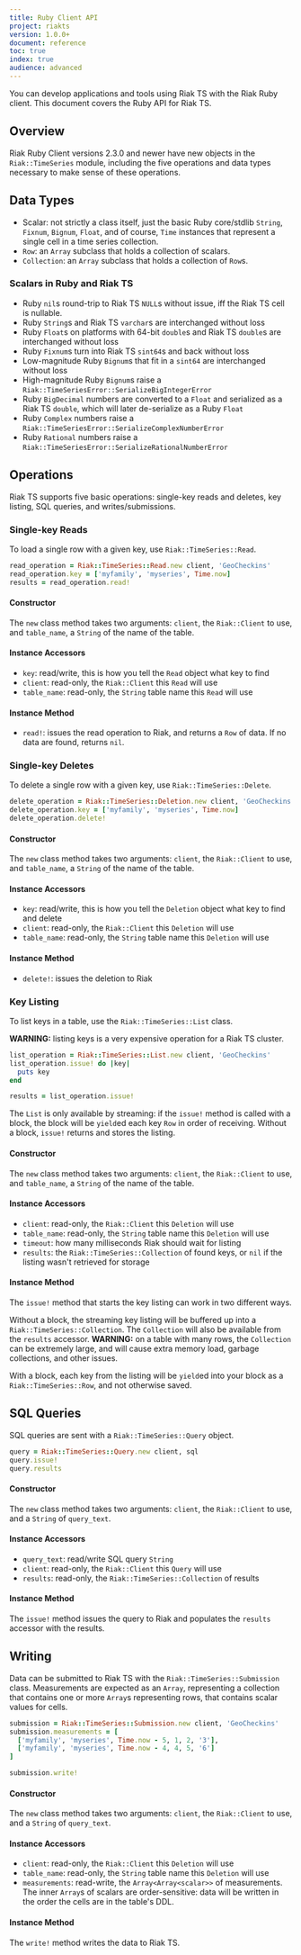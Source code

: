 ```yaml
---
title: Ruby Client API
project: riakts
version: 1.0.0+
document: reference
toc: true
index: true
audience: advanced
---
```


You can develop applications and tools using Riak TS with the Riak Ruby client.
This document covers the Ruby API for Riak TS.

## Overview

Riak Ruby Client versions 2.3.0 and newer have new objects in the
`Riak::TimeSeries` module, including the five operations and data types
necessary to make sense of these operations.

## Data Types

* Scalar: not strictly a class itself, just the basic Ruby core/stdlib `String`,
`Fixnum`, `Bignum`, `Float`, and of course, `Time` instances that represent a
single cell in a time series collection.
* `Row`: an `Array` subclass that holds a collection of scalars.
* `Collection`: an `Array` subclass that holds a collection of `Row`s.

### Scalars in Ruby and Riak TS

* Ruby `nil`s round-trip to Riak TS `NULL`s without issue, iff the Riak TS cell
is nullable.
* Ruby `String`s and Riak TS `varchar`s are interchanged without loss
* Ruby `Float`s on platforms with 64-bit `double`s and Riak TS `double`s are
interchanged without loss
* Ruby `Fixnum`s turn into Riak TS `sint64`s and back without loss
* Low-magnitude Ruby `Bignum`s that fit in a `sint64` are interchanged without
loss
* High-magnitude Ruby `Bignum`s raise a
`Riak::TimeSeriesError::SerializeBigIntegerError`
* Ruby `BigDecimal` numbers are converted to a `Float` and serialized as a Riak
TS `double`, which will later de-serialize as a Ruby `Float`
* Ruby `Complex` numbers raise a
`Riak::TimeSeriesError::SerializeComplexNumberError`
* Ruby `Rational` numbers raise a
`Riak::TimeSeriesError::SerializeRationalNumberError`

## Operations

Riak TS supports five basic operations: single-key reads and deletes, key
listing, SQL queries, and writes/submissions.

### Single-key Reads

To load a single row with a given key, use `Riak::TimeSeries::Read`.

```ruby
read_operation = Riak::TimeSeries::Read.new client, 'GeoCheckins'
read_operation.key = ['myfamily', 'myseries', Time.now]
results = read_operation.read!
```

#### Constructor

The `new` class method takes two arguments: `client`, the `Riak::Client` to use,
and `table_name`, a `String` of the name of the table.

#### Instance Accessors

* `key`: read/write, this is how you tell the `Read` object what key to find
* `client`: read-only, the `Riak::Client` this `Read` will use
* `table_name`: read-only, the `String` table name this `Read` will use

#### Instance Method

* `read!`: issues the read operation to Riak, and returns a `Row` of data. If
no data are found, returns `nil`.

### Single-key Deletes

To delete a single row with a given key, use `Riak::TimeSeries::Delete`.

```ruby
delete_operation = Riak::TimeSeries::Deletion.new client, 'GeoCheckins'
delete_operation.key = ['myfamily', 'myseries', Time.now]
delete_operation.delete!
```

#### Constructor

The `new` class method takes two arguments: `client`, the `Riak::Client` to use,
and `table_name`, a `String` of the name of the table.

#### Instance Accessors

* `key`: read/write, this is how you tell the `Deletion` object what key to find
and delete
* `client`: read-only, the `Riak::Client` this `Deletion` will use
* `table_name`: read-only, the `String` table name this `Deletion` will use

#### Instance Method

* `delete!`: issues the deletion to Riak

### Key Listing

To list keys in a table, use the `Riak::TimeSeries::List` class.

**WARNING:** listing keys is a very expensive operation for a Riak TS cluster.

```ruby
list_operation = Riak::TimeSeries::List.new client, 'GeoCheckins'
list_operation.issue! do |key|
  puts key
end

results = list_operation.issue!
```

The `List` is only available by streaming: if the `issue!` method is called
with a block, the block will be `yield`ed each key `Row` in order of receiving.
Without a block, `issue!` returns and stores the listing.

#### Constructor

The `new` class method takes two arguments: `client`, the `Riak::Client` to use,
and `table_name`, a `String` of the name of the table.

#### Instance Accessors

* `client`: read-only, the `Riak::Client` this `Deletion` will use
* `table_name`: read-only, the `String` table name this `Deletion` will use
* `timeout`: how many milliseconds Riak should wait for listing
* `results`: the `Riak::TimeSeries::Collection` of found keys, or `nil` if
the listing wasn't retrieved for storage

#### Instance Method

The `issue!` method that starts the key listing can work in two different ways.

Without a block, the streaming key listing will be buffered up into a
`Riak::TimeSeries::Collection`. The `Collection` will also be available from the
`results` accessor. **WARNING:** on a table with many rows, the `Collection` can
be extremely large, and will cause extra memory load, garbage collections, and
other issues.

With a block, each key from the listing will be `yield`ed into your block as a
`Riak::TimeSeries::Row`, and not otherwise saved.

## SQL Queries

SQL queries are sent with a `Riak::TimeSeries::Query` object.

```ruby
query = Riak::TimeSeries::Query.new client, sql
query.issue!
query.results
```

#### Constructor

The `new` class method takes two arguments: `client`, the `Riak::Client` to use,
and a `String` of `query_text`.

#### Instance Accessors

* `query_text`: read/write SQL query `String`
* `client`: read-only, the `Riak::Client` this `Query` will use
* `results`: read-only, the `Riak::TimeSeries::Collection` of results

#### Instance Method

The `issue!` method issues the query to Riak and populates the `results`
accessor with the results.

## Writing

Data can be submitted to Riak TS with the `Riak::TimeSeries::Submission` class.
Measurements are expected as an `Array`, representing a collection that contains
one or more `Array`s representing rows, that contains scalar values for cells.

```ruby
submission = Riak::TimeSeries::Submission.new client, 'GeoCheckins'
submission.measurements = [
  ['myfamily', 'myseries', Time.now - 5, 1, 2, '3'],
  ['myfamily', 'myseries', Time.now - 4, 4, 5, '6']
]

submission.write!
```

#### Constructor

The `new` class method takes two arguments: `client`, the `Riak::Client` to use,
and a `String` of `query_text`.

#### Instance Accessors

* `client`: read-only, the `Riak::Client` this `Deletion` will use
* `table_name`: read-only, the `String` table name this `Deletion` will use
* `measurements`: read-write, the `Array<Array<scalar>>` of measurements. The
inner `Array`s of scalars are order-sensitive: data will be written in the order
the cells are in the table's DDL.

#### Instance Method

The `write!` method writes the data to Riak TS.
